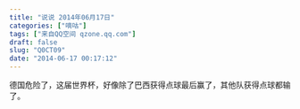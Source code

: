 ```yaml
---
title: "说说 2014年06月17日"
categories: ["嘀咕"]
tags: ["来自QQ空间 qzone.qq.com"]
draft: false
slug: "Q0CT09"
date: "2014-06-17 00:17:12"
---
```


德国危险了，这届世界杯，好像除了巴西获得点球最后赢了，其他队获得点球都输了。
